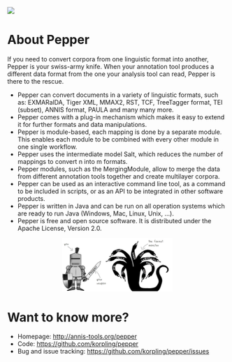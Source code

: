 ![](http://korpling.github.io/pepper/images/SaltNPepper_logo2010.png)

# About Pepper
 If you need to convert corpora from one linguistic format into another, Pepper is your swiss-army knife. When your annotation tool produces a different data format from the one your analysis tool can read, Pepper is there to the rescue.

* Pepper can convert documents in a variety of linguistic formats, such as: EXMARalDA, Tiger XML, MMAX2, RST, TCF, TreeTagger format, TEI (subset), ANNIS format, PAULA and many many more.
* Pepper comes with a plug-in mechanism which makes it easy to extend it for further formats and data manipulations.
* Pepper is module-based, each mapping is done by a separate module. This enables each module to be combined with every other module in one single workflow.
* Pepper uses the intermediate model Salt, which reduces the number of mappings to convert n into m formats.
* Pepper modules, such as the MergingModule, allow to merge the data from different annotation tools together and create multilayer corpora.
* Pepper can be used as an interactive command line tool, as a command to be included in scripts, or as an API to be integrated in other software products.
* Pepper is written in Java and can be run on all operation systems which are ready to run Java (Windows, Mac, Linux, Unix, ...).
* Pepper is free and open source software. It is distributed under the Apache License, Version 2.0.

<p align="center">
<img width="50%" alt="Pepper is your weapon to fight the format monster" src="./gh-site/img/pepper_weapon.jpg"/>
</p>

# Want to know more?

* Homepage: http://annis-tools.org/pepper
* Code: https://github.com/korpling/pepper
* Bug and issue tracking: https://github.com/korpling/pepper/issues
